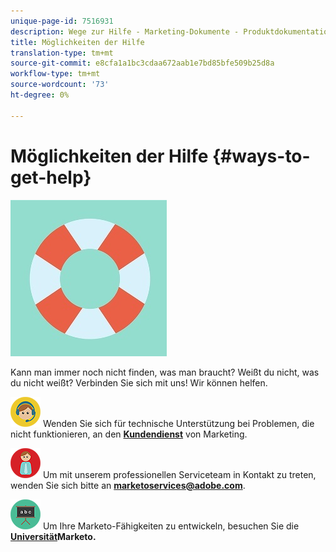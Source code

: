 ```yaml
---
unique-page-id: 7516931
description: Wege zur Hilfe - Marketing-Dokumente - Produktdokumentation
title: Möglichkeiten der Hilfe
translation-type: tm+mt
source-git-commit: e8cfa1a1bc3cdaa672aab1e7bd85bfe509b25d8a
workflow-type: tm+mt
source-wordcount: '73'
ht-degree: 0%

---
```



# Möglichkeiten der Hilfe {#ways-to-get-help}

![](assets/life-preserver.jpg)

Kann man immer noch nicht finden, was man braucht? Weißt du nicht, was du nicht weißt? Verbinden Sie sich mit uns! Wir können helfen.

![—](assets/seo-29.png) Wenden Sie sich für technische Unterstützung bei Problemen, die nicht funktionieren, an den **[Kundendienst](https://nation.marketo.com/t5/Support/ct-p/Support)** von Marketing.

![—](assets/seo-30.png) Um mit unserem professionellen Serviceteam in Kontakt zu treten, wenden Sie sich bitte an **marketoservices@adobe.com**.

![—](assets/education-science-08.png) Um Ihre Marketo-Fähigkeiten zu entwickeln, besuchen Sie die **[Universität](https://learn.marketo.com)Marketo.**
